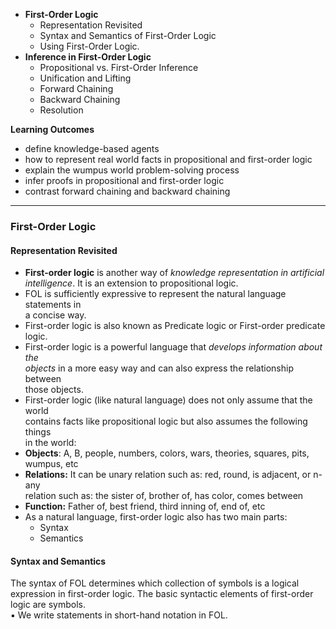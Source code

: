 - __First-Order Logic__ 
	- Representation Revisited
	- Syntax and Semantics of First-Order Logic
	- Using First-Order Logic.  
- __Inference in First-Order Logic__
	- Propositional vs. First-Order Inference
	- Unification and Lifting
	- Forward Chaining
	- Backward Chaining
	- Resolution

__Learning Outcomes__
- define knowledge-based agents
- how to represent real world facts in propositional and first-order logic
- explain the wumpus world problem-solving process
- infer proofs in propositional and first-order logic
- contrast forward chaining and backward chaining

---
### First-Order Logic
#### Representation Revisited
- __First-order logic__ is another way of _knowledge representation in artificial  
intelligence_. It is an extension to propositional logic.
- FOL is sufficiently expressive to represent the natural language statements in  
a concise way.  
- First-order logic is also known as Predicate logic or First-order predicate  
logic.  
- First-order logic is a powerful language that _develops information about the  
objects_ in a more easy way and can also express the relationship between  
those objects.
- First-order logic (like natural language) does not only assume that the world  
contains facts like propositional logic but also assumes the following things  
in the world:  
- __Objects__: A, B, people, numbers, colors, wars, theories, squares, pits,  
wumpus, etc
- __Relations:__ It can be unary relation such as: red, round, is adjacent, or n-any  
relation such as: the sister of, brother of, has color, comes between  
- __Function:__ Father of, best friend, third inning of, end of, etc
- As a natural language, first-order logic also has two main parts:  
	- Syntax  
	- Semantics

#### Syntax and Semantics
The syntax of FOL determines which collection of symbols is a logical  
expression in first-order logic. The basic syntactic elements of first-order  
logic are symbols.  
▪ We write statements in short-hand notation in FOL.


